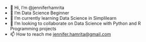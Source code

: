 - 👋 Hi, I’m @jenniferhamrita
- 👀 I’m Data Science Beginner
- 🌱 I’m currently learning Data Science in Simplilearn
- 💞️ I’m looking to collaborate on Data Science with Python and R Programming projects
- 📫 How to reach me jennifer.hamrita@gmail.com

<!---
jenniferhamrita/jenniferhamrita is a ✨ special ✨ repository because its `README.md` (this file) appears on your GitHub profile.
You can click the Preview link to take a look at your changes.
--->
